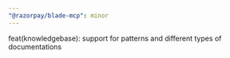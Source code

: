 ```yaml
---
"@razorpay/blade-mcp": minor
---
```


feat(knowledgebase): support for patterns and different types of documentations
